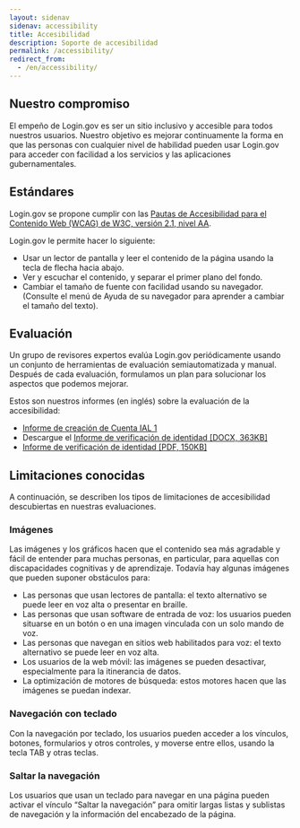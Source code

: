 ```yaml
---
layout: sidenav 
sidenav: accessibility 
title: Accesibilidad 
description: Soporte de accesibilidad 
permalink: /accessibility/
redirect_from:
  - /en/accessibility/
---
```


## Nuestro compromiso
El empeño de Login.gov es ser un sitio inclusivo y accesible para todos nuestros usuarios. Nuestro objetivo es mejorar continuamente la forma en que las personas con cualquier nivel de habilidad pueden usar Login.gov para acceder con facilidad a los servicios y las aplicaciones gubernamentales.

## Estándares
Login.gov se propone cumplir con las [Pautas de Accesibilidad para el Contenido Web (WCAG) de W3C, versión 2.1, nivel AA](https://www.w3.org/TR/WCAG21/).

Login.gov le permite hacer lo siguiente:

* Usar un lector de pantalla y leer el contenido de la página usando la tecla de flecha hacia abajo.
* Ver y escuchar el contenido, y separar el primer plano del fondo.
* Cambiar el tamaño de fuente con facilidad usando su navegador. (Consulte el menú de Ayuda de su navegador para aprender a cambiar el tamaño del texto).

## Evaluación
Un grupo de revisores expertos evalúa Login.gov periódicamente usando un conjunto de herramientas de evaluación semiautomatizada y manual. Después de cada evaluación, formulamos un plan para solucionar los aspectos que podemos mejorar.

Estos son nuestros informes (en inglés) sobre la evaluación de la accesibilidad:

* [Informe de creación de Cuenta IAL 1](/docs/accessibility-assessment-ial1-account-creation.pdf)
* Descargue el [Informe de verificación de identidad \[DOCX, 363KB\]](/docs/identity-verification-report.docx)
* [Informe de verificación de identidad \[PDF, 150KB\]](/docs/identity-verification-report.pdf)

## Limitaciones conocidas
A continuación, se describen los tipos de limitaciones de accesibilidad descubiertas en nuestras evaluaciones.

### Imágenes
Las imágenes y los gráficos hacen que el contenido sea más agradable y fácil de entender para muchas personas, en particular, para aquellas con discapacidades cognitivas y de aprendizaje. Todavía hay algunas imágenes que pueden suponer obstáculos para:

* Las personas que usan lectores de pantalla: el texto alternativo se puede leer en voz alta o presentar en braille.
* Las personas que usan software de entrada de voz: los usuarios pueden situarse en un botón o en una imagen vinculada con un solo mando de voz.
* Las personas que navegan en sitios web habilitados para voz: el texto alternativo se puede leer en voz alta.
* Los usuarios de la web móvil: las imágenes se pueden desactivar, especialmente para la itinerancia de datos.
* La optimización de motores de búsqueda: estos motores hacen que las imágenes se puedan indexar.

### Navegación con teclado
Con la navegación por teclado, los usuarios pueden acceder a los vínculos, botones, formularios y otros controles, y moverse entre ellos, usando la tecla TAB y otras teclas.

### Saltar la navegación
Los usuarios que usan un teclado para navegar en una página pueden activar el vínculo “Saltar la navegación” para omitir largas listas y sublistas de navegación y la información del encabezado de la página.